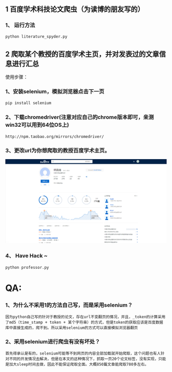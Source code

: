 # 

## 1 百度学术科技论文爬虫（为读博的朋友写的）
### 1、 运行方法  
```python
python literature_spyder.py
```

## 2 爬取某个教授的百度学术主页，并对发表过的文章信息进行汇总
使用步骤：
### 1、安装selenium，模拟浏览器点击下一页  
```Python
pip install selenium
```  
### 2、下载chromedriver(注意对应自己的chrome版本即可，亲测win32可以用到64位OS上)  
```
http://npm.taobao.org/mirrors/chromedriver/
```  
### 3、更改url为你想爬取的教授百度学术主页。
![iamge](https://github.com/CuiShaohua/data_processing/blob/master/shichangxu.PNG)

### 4、 Have Hack ~
```python
python professor.py
```


# QA:
### 1、为什么不采用1的方法自己写，而是采用selenium？  
```因为python自己写的针对于教授的论文，存在url不变翻页的情况，并且，_token的计算采用了md5（time_stamp + token + 某个字符串）的方式，但是token的获取应该是百度数据库中直接生成的，爬不到。所以采用selenium的方式可以直接模拟浏览器翻页```  
### 2、采用selenium进行爬虫有没有坏处？  
```首先得承认是有的，selenium可能等不到网页的内容全部加载就开始爬取，这个问题也有人针对不同的开发情况去解决，但是在本文的这种情况下，抓取一页20个论文标签，没有实现，只能是加大sleep时间去做，因此不能保证爬取全面。大概850篇文章能爬取780多左右。```  



